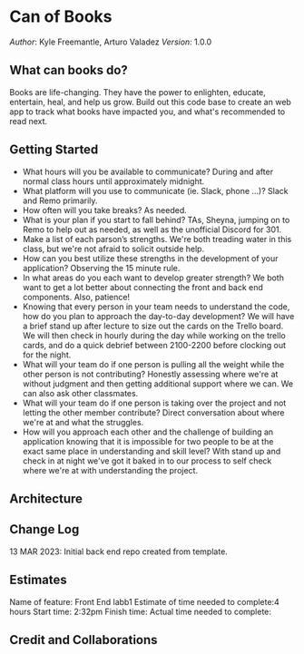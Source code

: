 # Can of Books

*Author*: Kyle Freemantle, Arturo Valadez
*Version*: 1.0.0

## What can books do?

Books are life-changing. They have the power to enlighten, educate, entertain, heal, and help us grow. Build out this code base to create an web app to track what books have impacted you, and what's recommended to read next.

## Getting Started

- What hours will you be available to communicate?
During and after normal class hours until approximately midnight.
- What platform will you use to communicate (ie. Slack, phone …)?
Slack and Remo primarily.
- How often will you take breaks?
As needed.
- What is your plan if you start to fall behind?
TAs, Sheyna, jumping on to Remo to help out as needed, as well as the unofficial Discord for 301.
- Make a list of each parson’s strengths.
We're both treading water in this class, but we're not afraid to solicit outside help.
- How can you best utilize these strengths in the development of your application?
Observing the 15 minute rule.
- In what areas do you each want to develop greater strength?
We both want to get a lot better about connecting the front and back end components.  Also, patience!
- Knowing that every person in your team needs to understand the code, how do you plan to approach the day-to-day development?
We will have a brief stand up after lecture to size out the cards on the Trello board.  We will then check in hourly during the day while working on the trello cards, and do a quick debrief between 2100-2200 before clocking out for the night.
- What will your team do if one person is pulling all the weight while the other person is not contributing?
Honestly assessing where we're at without judgment and then getting additional support where we can.  We can also ask other classmates.
- What will your team do if one person is taking over the project and not letting the other member contribute?
Direct conversation about where we're at and what the struggles.
- How will you approach each other and the challenge of building an application knowing that it is impossible for two people to be at the exact same place in understanding and skill level?
With stand up and check in at night we've got it baked in to our process to self check where we're at with understanding the project.

## Architecture
<!-- Provide a detailed description of the application design. What technologies (languages, libraries, etc) you're using, and any other relevant design information. -->
## Change Log

13 MAR 2023: Initial back end repo created from template.

## Estimates

Name of feature: Front End labb1
Estimate of time needed to complete:4 hours
Start time: 2:32pm
Finish time:
Actual time needed to complete: 

## Credit and Collaborations
<!-- Give credit (and a link) to other people or resources that helped you build this application. -->